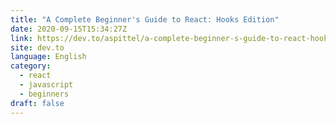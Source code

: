 ```yaml
---
title: "A Complete Beginner's Guide to React: Hooks Edition"
date: 2020-09-15T15:34:27Z
link: https://dev.to/aspittel/a-complete-beginner-s-guide-to-react-hooks-edition-1bi0?utm_medium=RSS&utm_source=news.12bit.vn
site: dev.to
language: English
category:
  - react
  - javascript
  - beginners
draft: false
---
```

